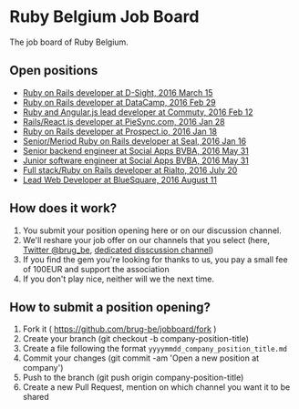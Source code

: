 # Ruby Belgium Job Board

The job board of Ruby Belgium.

## Open positions

* [Ruby on Rails developer at D-Sight, 2016 March 15](20160315_dsight_rails_developer.md)
* [Ruby on Rails developer at DataCamp, 2016 Feb 29](20160225_datacamp_fullstack_engineer.md)
* [Ruby and Angular.js lead developer at Commuty, 2016 Feb 12](20160212_commuty_rails_js_angular_lead_developer.md)
* [Rails/React.js developer at PieSync.com, 2016 Jan 28](20160128_piesync_rails_react_developer.md)
* [Ruby on Rails developer at Prospect.io, 2016 Jan 18](20160118_prospectio_rails_developer.md)
* [Senior/Meriod Ruby on Rails developer at Seal, 2016 Jan 16](20160116_seal_senior_medior_ruby_rails_developer.md)
* [Senior backend engineer at Social Apps BVBA, 2016 May 31](20160531_social_apps_senior_backend_engineer.md)
* [Junior software engineer at Social Apps BVBA, 2016 May 31](20160531_social_apps_junior_software_engineer.md)
* [Full stack/Ruby on Rails developer at Rialto, 2016 July 20](20160720_RIALTO_fullstackdev.md)
* [Lead Web Developer at BlueSquare, 2016 August 11](20160811_bluesquare_lead_dev_brussels.md)

## How does it work?

1. You submit your position opening here or on our discussion channel.
2. We'll reshare your job offer on our channels that you select (here, [Twitter @brug_be](https://twitter.com/brug_be),
  [dedicated disscussion channel](https://rubyburgers.slack.com/messages/jobs/details/))
3. If you find the gem you're looking for thanks to us, you pay a small fee of 100EUR and support the association
4. If you don't play nice, neither will we the next time.

## How to submit a position opening?

1. Fork it ( https://github.com/brug-be/jobboard/fork )
2. Create your branch (git checkout -b company-position-title)
3. Create a file following the format `yyyymmdd_company_position_title.md`
4. Commit your changes (git commit -am 'Open a new position at company')
5. Push to the branch (git push origin company-position-title)
6. Create a new Pull Request, mention on which channel you want it to be shared
